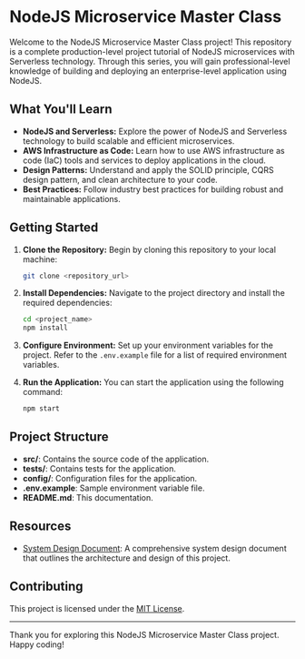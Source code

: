 # NodeJS Microservice Master Class

Welcome to the NodeJS Microservice Master Class project! This repository is a complete production-level project tutorial of NodeJS microservices with Serverless technology. Through this series, you will gain professional-level knowledge of building and deploying an enterprise-level application using NodeJS.

## What You'll Learn

- **NodeJS and Serverless:** Explore the power of NodeJS and Serverless technology to build scalable and efficient microservices.
- **AWS Infrastructure as Code:** Learn how to use AWS infrastructure as code (IaC) tools and services to deploy applications in the cloud.
- **Design Patterns:** Understand and apply the SOLID principle, CQRS design pattern, and clean architecture to your code.
- **Best Practices:** Follow industry best practices for building robust and maintainable applications.

## Getting Started

1. **Clone the Repository:** Begin by cloning this repository to your local machine:
    ```bash
    git clone <repository_url>
    ```

2. **Install Dependencies:** Navigate to the project directory and install the required dependencies:
    ```bash
    cd <project_name>
    npm install
    ```

3. **Configure Environment:** Set up your environment variables for the project. Refer to the `.env.example` file for a list of required environment variables.

4. **Run the Application:** You can start the application using the following command:
    ```bash
    npm start
    ```

## Project Structure

- **src/**: Contains the source code of the application.
- **tests/**: Contains tests for the application.
- **config/**: Configuration files for the application.
- **.env.example**: Sample environment variable file.
- **README.md**: This documentation.

## Resources

- [System Design Document](https://whimsical.com/nodejs-microservice-with-sls-U8x7rhE232reoZEVhH6RrR): A comprehensive system design document that outlines the architecture and design of this project.

## Contributing



This project is licensed under the [MIT License](LICENSE).

---

Thank you for exploring this NodeJS Microservice Master Class project. Happy coding!
